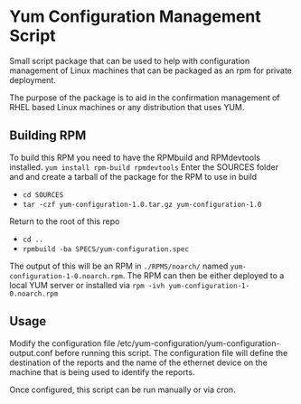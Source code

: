 # Yum Configuration Management Script

Small script package that can be used to help with configuration management of Linux machines that can be packaged as an rpm for private deployment.

The purpose of the package is to aid in the confirmation management of RHEL based Linux machines or any distribution that uses YUM.

## Building RPM

To build this RPM you need to have the RPMbuild and RPMdevtools installed.
  `yum install rpm-build rpmdevtools`
Enter the SOURCES folder and and create a tarball of the package for the RPM to use in build

- `cd SOURCES`
- `tar -czf yum-configuration-1.0.tar.gz yum-configuration-1.0`

Return to the root of this repo

- `cd ..`
- `rpmbuild -ba SPECS/yum-configuration.spec`

The output of this will be an RPM in `./RPMS/noarch/` named `yum-configuration-1-0.noarch.rpm`. The RPM can then be either deployed to a local YUM server or installed via `rpm -ivh yum-configuration-1-0.noarch.rpm`

## Usage

Modify the configuration file /etc/yum-configuration/yum-configuration-output.conf before running this script. The configuration file will define the destination of the reports and the name of the ethernet device on the machine that is being used to identify the reports.

Once configured, this script can be run manually or via cron.